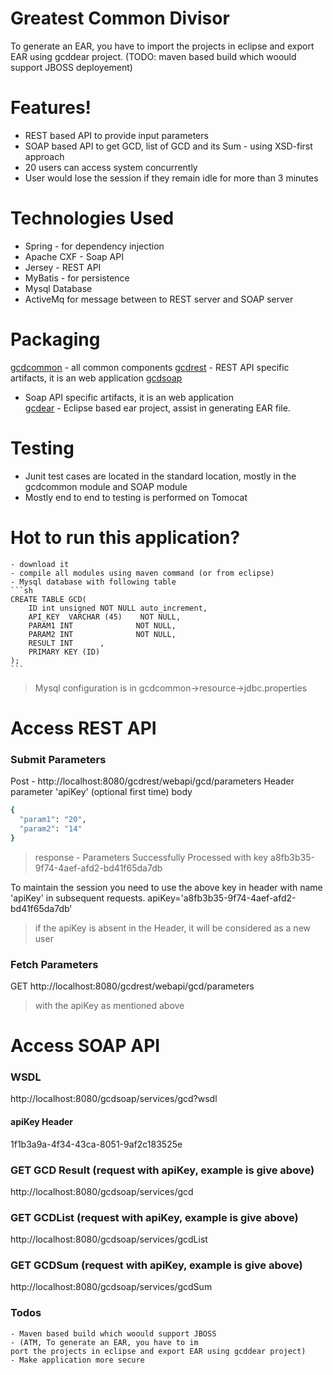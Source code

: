 # Greatest Common Divisor
To generate an EAR, you have to import the projects in eclipse and export EAR using gcddear project. (TODO: maven based build which woould support JBOSS deployement)

# Features!
  - REST based API to provide input parameters
  - SOAP based API to get GCD, list of GCD and its Sum
            - using XSD-first approach
  - 20 users can access system concurrently
  - User would lose the session if they remain idle for more than 3 minutes

# Technologies Used
 - Spring - for dependency injection
 - Apache CXF - Soap API
 - Jersey - REST API
 - MyBatis - for persistence
 - Mysql Database
 - ActiveMq for message between to REST server and SOAP server

# Packaging
  [gcdcommon](https://github.com/ynmanware/gcd/tree/master/gcdcommon) - all common components 
  [gcdrest](https://github.com/ynmanware/gcd/tree/master/gcdrest) - REST API specific artifacts, it is an web application
  [gcdsoap](https://github.com/ynmanware/gcd/tree/master/gcdsoap) 
  - Soap API specific artifacts, it is an web application  
[gcdear](https://github.com/ynmanware/gcd/tree/master/gcdear) - Eclipse based ear project, assist in generating EAR file.  

# Testing
   - Junit test cases are located in the standard location, mostly in the gcdcommon module and SOAP module
   - Mostly end to end to testing is performed on Tomocat

# Hot to run this application?
    - download it
    - compile all modules using maven command (or from eclipse)
    - Mysql database with following table
    ```sh
    CREATE TABLE GCD(
        ID int unsigned NOT NULL auto_increment,
        API_KEY  VARCHAR (45)    NOT NULL,
        PARAM1 INT              NOT NULL,
        PARAM2 INT              NOT NULL,
        RESULT INT      ,      
        PRIMARY KEY (ID)
    );
    ```
> Mysql configuration is in gcdcommon->resource->jdbc.properties
    
# Access REST API
### Submit Parameters
Post - http://localhost:8080/gcdrest/webapi/gcd/parameters
Header parameter  'apiKey' (optional first time)
body
```sh
{
  "param1": "20",
  "param2": "14"
}
```

> response - Parameters Successfully Processed with key a8fb3b35-9f74-4aef-afd2-bd41f65da7db

To maintain the session you need to use the above key in header with name 'apiKey' in subsequent requests. 
apiKey='a8fb3b35-9f74-4aef-afd2-bd41f65da7db' 
> if the apiKey is absent in the Header, it will be considered as a new user
### Fetch Parameters
GET http://localhost:8080/gcdrest/webapi/gcd/parameters 
> with the apiKey as mentioned above

# Access SOAP API
### WSDL
http://localhost:8080/gcdsoap/services/gcd?wsdl
#### apiKey Header
<apikey xmlns="http://www.ynm.com/service/gcd/">1f1b3a9a-4f34-43ca-8051-9af2c183525e</apikey>

### GET GCD Result (request with apiKey, example is give above)
http://localhost:8080/gcdsoap/services/gcd

### GET GCDList (request with apiKey, example is give above)
http://localhost:8080/gcdsoap/services/gcdList

### GET GCDSum (request with apiKey, example is give above)
http://localhost:8080/gcdsoap/services/gcdSum

### Todos
    - Maven based build which woould support JBOSS
    - (ATM, To generate an EAR, you have to im
    port the projects in eclipse and export EAR using gcddear project)
    - Make application more secure
